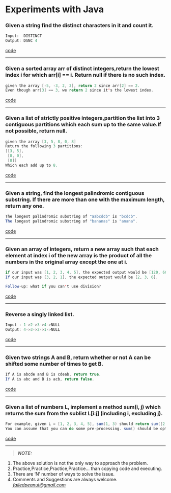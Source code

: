 # Experiments with Java

### Given a string find the distinct characters in it and count it. 
```java
Input:  DISTINCT
Output: DSNC 4
```
[code](https://github.com/failedpeanut/Java/blob/main/failedpeanut/src/com/failedpeanut/DistinctCharactersWithCount.java)

---
### Given a sorted array arr of distinct integers,return the lowest index i for which arr[i] == i. Return null if there is no such index.

```java
given the array [-5, -3, 2, 3], return 2 since arr[2] == 2.
Even though arr[3] == 3, we return 2 since it's the lowest index.
```
[code](https://github.com/failedpeanut/Java/blob/main/failedpeanut/src/com/failedpeanut/LowestIndex.java)

---
### Given a list of strictly positive integers,partition the list into 3 contiguous partitions which each sum up to the same value.If not possible, return null.

```java
given the array [3, 5, 8, 0, 8]
Return the following 3 partitions:
[[3, 5],
 [8, 0],
 [8]]
Which each add up to 8.
```
[code](https://github.com/failedpeanut/Java/blob/main/failedpeanut/src/com/failedpeanut/IntegerListInto3ContiguousPartition.java)

---
### Given a string, find the longest palindromic contiguous substring. If there are more than one with the maximum length, return any one.

```java
The longest palindromic substring of "aabcdcb" is "bcdcb". 
The longest palindromic substring of "bananas" is "anana".
```
[code](https://github.com/failedpeanut/Java/blob/main/failedpeanut/src/com/failedpeanut/PalindromeSubString.java)

---
### Given an array of integers, return a new array such that each element at index i of the new array is the product of all the numbers in the original array except the one at i.

```java
if our input was [1, 2, 3, 4, 5], the expected output would be [120, 60, 40, 30, 24]. 
If our input was [3, 2, 1], the expected output would be [2, 3, 6].

Follow-up: what if you can't use division?
```
[code](https://github.com/failedpeanut/Java/blob/main/failedpeanut/src/com/failedpeanut/ProductOfAllNumbers.java)

---
### Reverse a singly linked list.

```java
Input : 1->2->3->4->NULL
Output: 4->3->2->1->NULL
```
[code](https://github.com/failedpeanut/Java/blob/main/failedpeanut/src/com/failedpeanut/ReverseSinglyLinkedList.java)

---
### Given two strings A and B, return whether or not A can be shifted some number of times to get B.

```java
If A is abcde and B is cdeab, return true. 
If A is abc and B is acb, return false.
```
[code](https://github.com/failedpeanut/Java/blob/main/failedpeanut/src/com/failedpeanut/ShiftCharacter.java)

---
### Given a list of numbers L, implement a method sum(i, j) which returns the sum from the sublist L[i:j] (including i, excluding j).

```java
For example, given L = [1, 2, 3, 4, 5], sum(1, 3) should return sum([2, 3]), which is 5.
You can assume that you can do some pre-processing. sum() should be optimized over the pre-processing step.
```
[code](https://github.com/failedpeanut/Java/blob/main/failedpeanut/src/com/failedpeanut/SumSubList.java)

---
> **_NOTE:_** <br />
1. The above solution is not the only way to approach the
problem.<br />
2. Practice,Practice,Practice,Practice... than copying code and executing.<br />
3. There are ‘N’ number of ways to solve the issue.<br />
4. Comments and Suggestions are always welcome. *failedpeanut@gmail.com*

